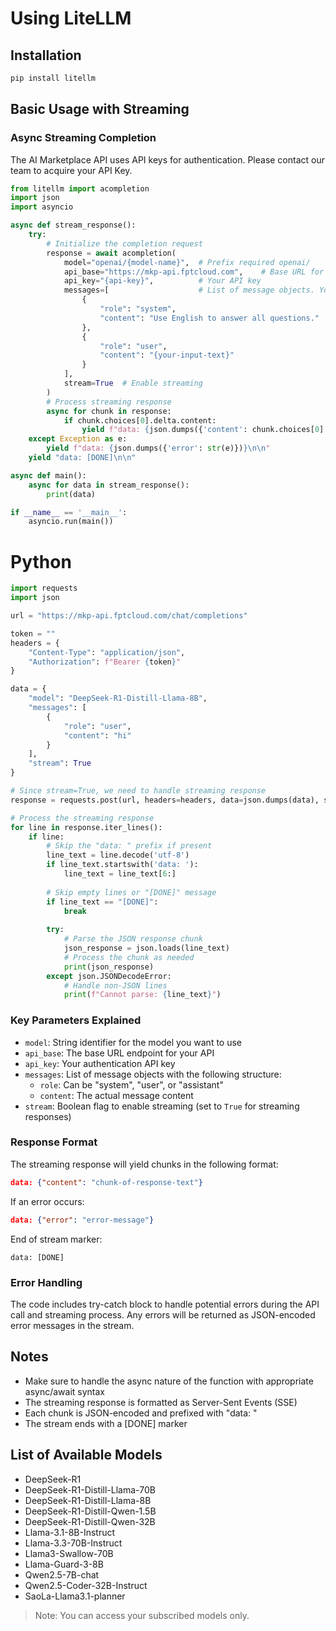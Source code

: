 # Using LiteLLM

## Installation
```bash
pip install litellm
```
## Basic Usage with Streaming
### Async Streaming Completion
The AI Marketplace API uses API keys for authentication. Please contact our team to acquire your API Key. 

```python
from litellm import acompletion
import json
import asyncio

async def stream_response():
    try:
        # Initialize the completion request
        response = await acompletion(
            model="openai/{model-name}",  # Prefix required openai/
            api_base="https://mkp-api.fptcloud.com",    # Base URL for API
            api_key="{api-key}",          # Your API key
            messages=[                    # List of message objects. You are able to update System prompt for each model
                {
                    "role": "system",
                    "content": "Use English to answer all questions."
                },
                {
                    "role": "user",
                    "content": "{your-input-text}"
                }
            ],
            stream=True  # Enable streaming
        )
        # Process streaming response
        async for chunk in response:
            if chunk.choices[0].delta.content:
                yield f"data: {json.dumps({'content': chunk.choices[0].delta.content})}\n\n"
    except Exception as e:
        yield f"data: {json.dumps({'error': str(e)})}\n\n"
    yield "data: [DONE]\n\n"

async def main():
    async for data in stream_response():
        print(data)

if __name__ == '__main__':
    asyncio.run(main())
```
# Python
```python
import requests
import json

url = "https://mkp-api.fptcloud.com/chat/completions"

token = ""
headers = {
    "Content-Type": "application/json",
    "Authorization": f"Bearer {token}"
}

data = {
    "model": "DeepSeek-R1-Distill-Llama-8B",
    "messages": [
        {
            "role": "user",
            "content": "hi"
        }
    ],
    "stream": True
}

# Since stream=True, we need to handle streaming response
response = requests.post(url, headers=headers, data=json.dumps(data), stream=True)

# Process the streaming response
for line in response.iter_lines():
    if line:
        # Skip the "data: " prefix if present
        line_text = line.decode('utf-8')
        if line_text.startswith('data: '):
            line_text = line_text[6:]
        
        # Skip empty lines or "[DONE]" message
        if line_text == "[DONE]":
            break
        
        try:
            # Parse the JSON response chunk
            json_response = json.loads(line_text)
            # Process the chunk as needed
            print(json_response)
        except json.JSONDecodeError:
            # Handle non-JSON lines
            print(f"Cannot parse: {line_text}")
```

### Key Parameters Explained
- `model`: String identifier for the model you want to use
- `api_base`: The base URL endpoint for your API
- `api_key`: Your authentication API key
- `messages`: List of message objects with the following structure:
  - `role`: Can be "system", "user", or "assistant"
  - `content`: The actual message content
- `stream`: Boolean flag to enable streaming (set to `True` for streaming responses)
### Response Format
The streaming response will yield chunks in the following format:
```json
data: {"content": "chunk-of-response-text"}
```
If an error occurs:
```json
data: {"error": "error-message"}
```
End of stream marker:
```
data: [DONE]
```
### Error Handling
The code includes try-catch block to handle potential errors during the API call and streaming process. Any errors will be returned as JSON-encoded error messages in the stream.
## Notes
- Make sure to handle the async nature of the function with appropriate async/await syntax
- The streaming response is formatted as Server-Sent Events (SSE)
- Each chunk is JSON-encoded and prefixed with "data: "
- The stream ends with a [DONE] marker

## List of Available Models

- DeepSeek-R1
- DeepSeek-R1-Distill-Llama-70B  
- DeepSeek-R1-Distill-Llama-8B  
- DeepSeek-R1-Distill-Qwen-1.5B  
- DeepSeek-R1-Distill-Qwen-32B  
- Llama-3.1-8B-Instruct  
- Llama-3.3-70B-Instruct  
- Llama3-Swallow-70B  
- Llama-Guard-3-8B  
- Qwen2.5-7B-chat  
- Qwen2.5-Coder-32B-Instruct  
- SaoLa-Llama3.1-planner

> Note: You can access your subscribed models only.

